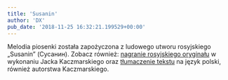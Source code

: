```yaml
---
title: 'Susanin'
author: 'DX'
pub_date: '2018-11-25 16:32:21.199529+00:00'
---
```


Melodia piosenki została zapożyczona z ludowego utworu rosyjskiego „Susanin” \(Сусанин\). Zobacz również: [nagranie rosyjskiego oryginału](https://www.youtube.com/watch?v=BLQ2Mg\_D9qk) w wykonaniu Jacka Kaczmarskiego oraz [tłumaczenie tekstu](https://www.piosenkaztekstem.pl/opracowanie/jacek\-kaczmarski\-susanin/) na język polski, również autorstwa Kaczmarskiego.